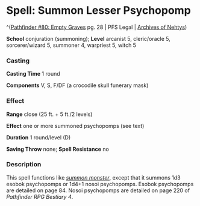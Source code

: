 # Spell: Summon Lesser Psychopomp

^([Pathfinder #80: Empty Graves][ss-summon-lesser-psychopomp] pg. 28 | PFS Legal | [Archives of Nehtys][sn-summon-lesser-psychopomp])

**School** conjuration (summoning); **Level** arcanist 5, cleric/oracle 5, sorcerer/wizard 5, summoner 4, warpriest 5, witch 5

### Casting

**Casting Time** 1 round  

**Components** V, S, F/DF (a crocodile skull funerary mask)

### Effect

**Range** close (25 ft. + 5 ft./2 levels)  

**Effect** one or more summoned psychopomps (see text)  

**Duration** 1 round/level (D)  

**Saving Throw** none; **Spell Resistance** no

### Description

This spell functions like _[summon monster]_, except that it summons 1d3 esobok psychopomps or 1d4+1 nosoi psychopomps. Esobok psychopomps are detailed on page 84. Nosoi psychopomps are detailed on page 220 of _Pathfinder RPG Bestiary 4_.

[ss-summon-lesser-psychopomp]: http://paizo.com/products/btpy94vv
[sn-summon-lesser-psychopomp]: http://www.archivesofnethys.com/SpellDisplay.aspx?ItemName=Summon%20Lesser%20Psychopomp
[summon monster]: http://www.archivesofnethys.com/SpellDisplay.aspx?ItemName=summon%20monster